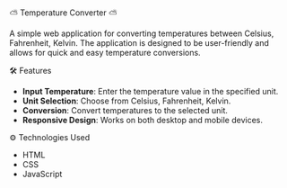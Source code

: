 ⛅ Temperature Converter ⛅

A simple web application for converting temperatures between Celsius, Fahrenheit, Kelvin. The application is designed to be user-friendly and allows for quick and easy temperature conversions.

🛠️ Features

- **Input Temperature**: Enter the temperature value in the specified unit.
- **Unit Selection**: Choose from Celsius, Fahrenheit, Kelvin.
- **Conversion**: Convert temperatures to the selected unit.
- **Responsive Design**: Works on both desktop and mobile devices.

⚙️ Technologies Used

- HTML
- CSS
- JavaScript
